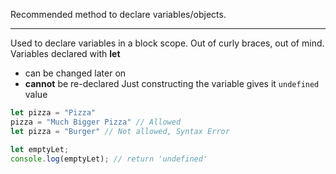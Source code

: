 Recommended method to declare variables/objects.

---
Used to declare variables in a block scope. Out of curly braces, out of mind. Variables declared with **let** 
- can be changed later on
- **cannot** be re-declared
Just constructing the variable gives it `undefined` value

```js
let pizza = "Pizza"
pizza = "Much Bigger Pizza" // Allowed
let pizza = "Burger" // Not allowed, Syntax Error

let emptyLet; 
console.log(emptyLet); // return 'undefined'
```